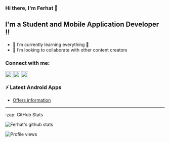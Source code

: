 ### Hi there, I'm Ferhat  👋

## I'm a Student and Mobile Application Developer !!

- 🌱 I’m currently learning everything 🤣
- 👯 I’m looking to collaborate with other content creators



### Connect with me:
[<img align="left" alt="codeSTACKr | Twitter" width="22px" src="https://cdn.jsdelivr.net/npm/simple-icons@v3/icons/twitter.svg" />][twitter]
[<img align="left" alt="codeSTACKr | LinkedIn" width="22px" src="https://cdn.jsdelivr.net/npm/simple-icons@v3/icons/linkedin.svg" />][linkedin]
[<img align="left" alt="codeSTACKr | Instagram" width="22px" src="https://cdn.jsdelivr.net/npm/simple-icons@v3/icons/instagram.svg" />][instagram]


<br />

### ⚡ Latest Android Apps

<!-- APP:START -->

- [Offers information](https://play.google.com/store/apps/details?id=com.ferhatiltas.bilgisunar&hl=tr&gl=US)

<!-- APP:END -->

---


  <summary>:zap: GitHub Stats</summary>

  ![Ferhat's github stats](https://github-readme-stats.vercel.app/api?username=ferhatiltas)




![Profile views](https://gpvc.arturio.dev/ferhatiltas)

[instagram]: https://www.instagram.com/limos.ploutos/
[linkedin]: https://www.linkedin.com/in/ferhat-ilta%C5%9F-8139191a6/
[twitter]: https://twitter.com/ferhadus
